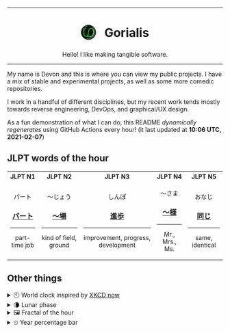 ***

<h1 align="center">
<sub>
    <img src="readme/resources/avatar.png" height="36">
</sub>
&nbsp;
Gorialis
</h1>
<p align="center">
Hello! I like making tangible software.
</p>

***

My name is Devon and this is where you can view my public projects. I have a mix of stable and experimental projects, as well as some more comedic repositories.

I work in a handful of different disciplines, but my recent work tends mostly towards reverse engineering, DevOps, and graphical/UX design.

As a fun demonstration of what I can do, this README *dynamically regenerates* using GitHub Actions every hour! (it last updated at **10:06 UTC, 2021-02-07**)

<h2>JLPT words of the hour</h2>
<table>
    <tr>
        <th>JLPT N1</th>
        <th>JLPT N2</th>
        <th>JLPT N3</th>
        <th>JLPT N4</th>
        <th>JLPT N5</th>
    </tr>
    <tr>
        <td>
            <p align="center">パート</p>
            <h3 align="center"><b><a href="https://jisho.org/search/%E3%83%91%E3%83%BC%E3%83%88">パート</a></b></h3>
            <hr>
            <p align="center">part-time job</p>
        </td>
        <td>
            <p align="center">～じょう</p>
            <h3 align="center"><b><a href="https://jisho.org/search/%EF%BD%9E%E5%A0%B4">～場</a></b></h3>
            <hr>
            <p align="center">kind of field,<wbr> ground</p>
        </td>
        <td>
            <p align="center">しんぽ</p>
            <h3 align="center"><b><a href="https://jisho.org/search/%E9%80%B2%E6%AD%A9">進歩</a></b></h3>
            <hr>
            <p align="center">improvement,<wbr> progress,<wbr> development</p>
        </td>
        <td>
            <p align="center">～さま</p>
            <h3 align="center"><b><a href="https://jisho.org/search/%EF%BD%9E%E6%A7%98">～様</a></b></h3>
            <hr>
            <p align="center">Mr.,<wbr> Mrs.,<wbr> Ms.</p>
        </td>
        <td>
            <p align="center">おなじ</p>
            <h3 align="center"><b><a href="https://jisho.org/search/%E5%90%8C%E3%81%98">同じ</a></b></h3>
            <hr>
            <p align="center">same,<wbr> identical</p>
        </td>
    </tr>
</table>

<h2>Other things</h2>
<details>
<summary>🕙  World clock inspired by <a href="https://xkcd.com/now">XKCD now</a></summary>

> <img src="generated/now.png" width="512">

</details>
<details>
<summary>🌘 Lunar phase</summary>

The moon is approximately 87.42% through its phase (Waning Crescent).

</details>
<details>
<summary>&#x1f5bc; Fractal of the hour</summary>

> <img src="generated/fractal.png" width="512">

</details>
<details>
<summary>&#x23f2; Year percentage bar</summary>
<pre><code>2021 [██▁▁▁▁▁▁▁▁▁▁▁▁▁▁▁▁▁▁] 10.25%</code></pre>
</details>
